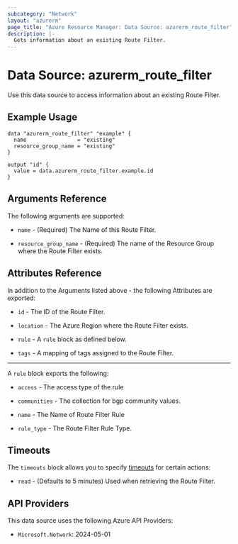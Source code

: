 ```yaml
---
subcategory: "Network"
layout: "azurerm"
page_title: "Azure Resource Manager: Data Source: azurerm_route_filter"
description: |-
  Gets information about an existing Route Filter.
---
```


# Data Source: azurerm_route_filter

Use this data source to access information about an existing Route Filter.

## Example Usage

```hcl
data "azurerm_route_filter" "example" {
  name                = "existing"
  resource_group_name = "existing"
}

output "id" {
  value = data.azurerm_route_filter.example.id
}
```

## Arguments Reference

The following arguments are supported:

* `name` - (Required) The Name of this Route Filter.

* `resource_group_name` - (Required) The name of the Resource Group where the Route Filter exists.

## Attributes Reference

In addition to the Arguments listed above - the following Attributes are exported:

* `id` - The ID of the Route Filter.

* `location` - The Azure Region where the Route Filter exists.

* `rule` - A `rule` block as defined below.

* `tags` - A mapping of tags assigned to the Route Filter.

---

A `rule` block exports the following:

* `access` - The access type of the rule

* `communities` - The collection for bgp community values.

* `name` - The Name of Route Filter Rule

* `rule_type` - The Route Filter Rule Type.

## Timeouts

The `timeouts` block allows you to specify [timeouts](https://www.terraform.io/language/resources/syntax#operation-timeouts) for certain actions:

* `read` - (Defaults to 5 minutes) Used when retrieving the Route Filter.

## API Providers
<!-- This section is generated, changes will be overwritten -->
This data source uses the following Azure API Providers:

* `Microsoft.Network`: 2024-05-01
